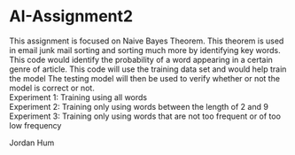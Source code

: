 # AI-Assignment2

This assignment is focused on Naive Bayes Theorem.  This theorem is used in email junk mail sorting and sorting much more by identifying key words.  This code would identify the probability of a word appearing in a certain genre of article.  This code will use the training data set and would help train the model  The testing model will then be used to verify whether or not the model is correct or not.  
Experiment 1: Training using all words \
Experiment 2: Training only using words between the length of 2 and 9 \
Experiment 3: Training only using words that are not too frequent or of too low frequency 

Jordan Hum
